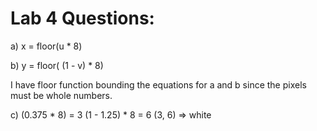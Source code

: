 # Lab 4 Questions:

a) x = floor(u * 8)

b) y = floor( (1 - v) * 8) 

I have floor function bounding the equations for a and b since the pixels must be whole numbers.

c) (0.375 * 8) = 3
   (1 - 1.25) * 8 = 6
   (3, 6) => white